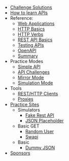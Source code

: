 - [Challenge Solutions](/apichallenges/solutions)
- [How to learn APIs](/learning)
- Reference:
    - [Web Applications](/tutorials/web-basics)
    - [HTTP Basics](/tutorials/http-basics)
    - [HTTP Verbs](/tutorials/http-verbs)
    - [REST API Basics](/tutorials/rest-api-basics)
    - [Testing APIs](/tutorials/testing-apis)
    - [OpenAPI](/tutorials/openapi-swagger)
    - [Summary](/tutorials/summary)
- Practice Modes
    - [Simple API](/practice-modes/simpleapi)
    - [API Challenges](/apichallenges)
    - [Mirror Mode](/practice-modes/mirror)
    - [Simulation Mode](/practice-modes/simulation)
- Tools
    - [REST/HTTP Clients](/tools/clients)
    - [Proxies](/tools/proxies)
- [Practice Sites](/practice-sites)
  - Simulators
    - [Fake Rest API](/practice-sites/fakerestapi)
    - [JSON Placeholder](/practice-sites/jsonplaceholder)
  - Basic GET
    - [Random User](/practice-sites/randomuser)
    - [Swapi](/practice-sites/swapi)
  - Basic
    - [Dummy JSON](/practice-sites/dummyjson)
- [Sponsors](/sponsors)